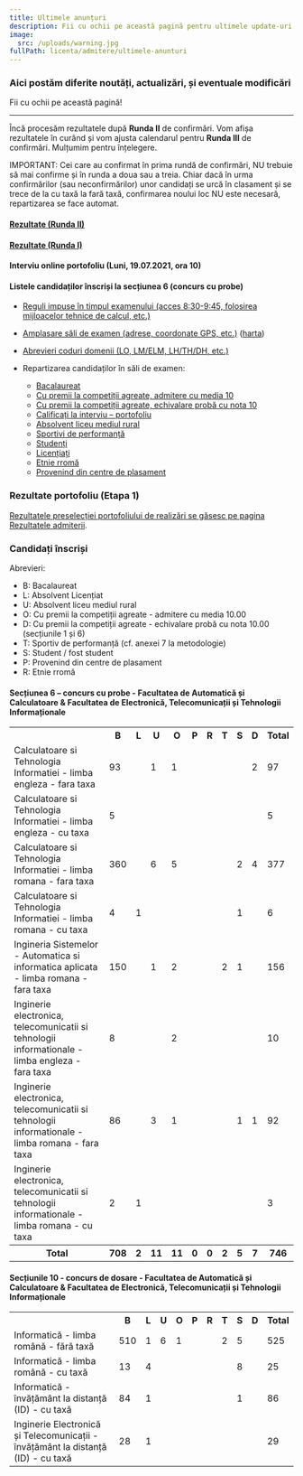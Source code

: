 ```yaml
---
title: Ultimele anunțuri
description: Fii cu ochii pe această pagină pentru ultimele update-uri!
image:
  src: /uploads/warning.jpg
fullPath: licenta/admitere/ultimele-anunturi
---
```

### Aici postăm diferite noutăți, actualizări, și eventuale modificări

Fii cu ochii pe această pagină!

- - -

<Block color="Red">

Încă procesăm rezultatele după **Runda II** de confirmări. Vom afișa rezultatele în curând și vom ajusta calendarul pentru **Runda III** de confirmări. Mulțumim pentru înțelegere.

</Block>

<Block color="Yellow">

IMPORTANT: Cei care au confirmat în prima rundă de confirmări, NU trebuie să mai confirme și în runda a doua sau a treia. Chiar dacă în urma confirmărilor (sau neconfirmărilor) unor candidați se urcă în clasament și se trece de la cu taxă la fară taxă, confirmarea noului loc NU este necesară, repartizarea se face automat.

</Block>

#### [Rezultate (Runda II)](https://admitere.ac.upt.ro/licenta/admitere/rezultate/)

#### [Rezultate (Runda I)](https://admitere.ac.upt.ro/licenta/admitere/rezultate/)

#### Interviu online portofoliu (Luni, 19.07.2021, ora 10)

<Attachment label="Programare și informații utile " file="/uploads/programareinterviu.pdf"></Attachment>

#### Listele candidaților înscriși la secțiunea 6 (concurs cu probe)

* [Reguli impuse în timpul examenului (acces 8:30-9:45, folosirea mijloacelor tehnice de calcul, etc.)](https://admitere.ac.upt.ro/uploads/reguli-acces-sala-examen.pdf)
* [Amplasare săli de examen (adrese, coordonate GPS, etc.)](https://admitere.ac.upt.ro/uploads/amplasare-sali-examen.pdf) ([harta](https://www.bing.com/maps?osid=b82a5425-ecb1-4a12-83bf-b06516961aaf&cp=45.746817~21.225137&lvl=17&v=2&sV=2&form=S00027))
* [Abrevieri coduri domenii (LO, LM/ELM, LH/TH/DH, etc.)](https://admitere.ac.upt.ro/uploads/coduri-domenii.pdf)
* Repartizarea candidaților în săli de examen:

  * [Bacalaureat](https://admitere.ac.upt.ro/uploads/verificare-bac.pdf)
  * [Cu premii la competiții agreate, admitere cu media 10](https://admitere.ac.upt.ro/uploads/verificare-olimpici-10absolut.pdf)
  * [Cu premii la competiții agreate, echivalare probă cu nota 10](https://admitere.ac.upt.ro/uploads/verificare-10lamate.pdf)
  * [Calificați la interviu – portofoliu](https://admitere.ac.upt.ro/uploads/verificare-portofoliu.pdf)
  * [Absolvent liceu mediul rural](https://admitere.ac.upt.ro/uploads/verificare-rurali.pdf)
  * [Sportivi de performanță](https://admitere.ac.upt.ro/uploads/verificare-sportivi.pdf)
  * [Studenți](https://admitere.ac.upt.ro/uploads/verificare-studentipromovabili.pdf)
  * [Licențiați](https://admitere.ac.upt.ro/uploads/verificare-licentiati.pdf)
  * [Etnie rromă](https://admitere.ac.upt.ro/uploads/verificare-rromi.pdf)
  * [Provenind din centre de plasament](https://admitere.ac.upt.ro/uploads/verificare-plasament.pdf)

### Rezultate portofoliu (Etapa 1)

[Rezultatele preselecției portofoliului de realizări se găsesc pe pagina Rezultatele admiterii](/licenta/admitere/rezultate/).

### Candidați înscriși

Abrevieri:

* B: Bacalaureat
* L: Absolvent Licențiat
* U: Absolvent liceu mediul rural
* O: Cu premii la competiții agreate - admitere cu media 10.00
* D: Cu premii la competiții agreate - echivalare probă cu nota 10.00 (secțiunile 1 și 6)
* T: Sportiv de performanță (cf. anexei 7 la metodologie)
* S: Student / fost student
* P: Provenind din centre de plasament
* R: Etnie rromă

#### Secțiunea 6 – concurs cu probe - Facultatea de Automatică și Calculatoare & Facultatea de Electronică, Telecomunicații și Tehnologii Informaționale

<table>
    <tr>
      <th></th>
      <th title="Bacalaureat">B</th>
      <th title="Absolvent Licențiat">L</th>
      <th title="Absolvent liceu mediul rural">U</th>
      <th title="Cu premii la competiții agreate- admitere cu media 10.00">O</th>
      <th title="Provenind din centre de plasament">P</th>
      <th title="Etnie rromă">R</th>
      <th title="Sportiv de performanță (cf. anexei 7 la metodologie)">T</th>
      <th title="Student / fost student">S</th>
      <th title="Cu premii la competiții agreate- echivalare probă cu nota 10.00 (secțiunile 1 și 6)">D</th>
      <th>Total</th>
    </tr>
    <tr>
      <td>
        Calculatoare si Tehnologia Informatiei - limba engleza - fara taxa
      </td>
      <td>93</td>
      <td>&nbsp;</td>
      <td>1</td>
      <td>1</td>
      <td>&nbsp;</td>
      <td>&nbsp;</td>
      <td>&nbsp;</td>
      <td>&nbsp;</td>
      <td>2</td>
      <td>97</td>
    </tr>
    <tr>
      <td>Calculatoare si Tehnologia Informatiei - limba engleza - cu taxa</td>
      <td>5</td>
      <td>&nbsp;</td>
      <td>&nbsp;</td>
      <td>&nbsp;</td>
      <td>&nbsp;</td>
      <td>&nbsp;</td>
      <td>&nbsp;</td>
      <td>&nbsp;</td>
      <td>&nbsp;</td>
      <td>5</td>
    </tr>
    <tr>
      <td>Calculatoare si Tehnologia Informatiei - limba romana - fara taxa</td>
      <td>360</td>
      <td>&nbsp;</td>
      <td>6</td>
      <td>5</td>
      <td>&nbsp;</td>
      <td>&nbsp;</td>
      <td>&nbsp;</td>
      <td>2</td>
      <td>4</td>
      <td>377</td>
    </tr>
    <tr>
      <td>Calculatoare si Tehnologia Informatiei - limba romana - cu taxa</td>
      <td>4</td>
      <td>1</td>
      <td>&nbsp;</td>
      <td>&nbsp;</td>
      <td>&nbsp;</td>
      <td>&nbsp;</td>
      <td>&nbsp;</td>
      <td>1</td>
      <td>&nbsp;</td>
      <td>6</td>
    </tr>
    <tr>
      <td>
        Ingineria Sistemelor - Automatica si informatica aplicata - limba romana
        - fara taxa
      </td>
      <td>150</td>
      <td>&nbsp;</td>
      <td>1</td>
      <td>2</td>
      <td>&nbsp;</td>
      <td>&nbsp;</td>
      <td>2</td>
      <td>1</td>
      <td>&nbsp;</td>
      <td>156</td>
    </tr>
    <tr>
      <td>
        Inginerie electronica, telecomunicatii si tehnologii informationale -
        limba engleza - fara taxa
      </td>
      <td>8</td>
      <td>&nbsp;</td>
      <td>&nbsp;</td>
      <td>2</td>
      <td>&nbsp;</td>
      <td>&nbsp;</td>
      <td>&nbsp;</td>
      <td>&nbsp;</td>
      <td>&nbsp;</td>
      <td>10</td>
    </tr>
    <tr>
      <td>
        Inginerie electronica, telecomunicatii si tehnologii informationale -
        limba romana - fara taxa
      </td>
      <td>86</td>
      <td>&nbsp;</td>
      <td>3</td>
      <td>1</td>
      <td>&nbsp;</td>
      <td>&nbsp;</td>
      <td>&nbsp;</td>
      <td>1</td>
      <td>1</td>
      <td>92</td>
    </tr>
    <tr>
      <td>
        Inginerie electronica, telecomunicatii si tehnologii informationale -
        limba romana - cu taxa
      </td>
      <td>2</td>
      <td>1</td>
      <td>&nbsp;</td>
      <td>&nbsp;</td>
      <td>&nbsp;</td>
      <td>&nbsp;</td>
      <td>&nbsp;</td>
      <td>&nbsp;</td>
      <td>&nbsp;</td>
      <td>3</td>
    </tr>
    <tr>
      <th>Total</th>
      <th>708</th>
      <th>2</th>
      <th>11</th>
      <th>11</th>
      <th>0</th>
      <th>0</th>
      <th>2</th>
      <th>5</th>
      <th>7</th>
      <th>746</th>
    </tr>
</table>

#### Secțiunile 10 - concurs de dosare - Facultatea de Automatică și Calculatoare & Facultatea de Electronică, Telecomunicații și Tehnologii Informaționale

<table>
<tr><th></th><th title="Bacalaureat">B</th><th title="Absolvent Licenţiat">L</th><th title="Absolvent liceu mediul rural">U</th><th title="Cu premii la competiții agreate- admitere cu media 10.00">O</th><th title="Provenind din centre de plasament">P</th><th title="Etnie rromă">R</th><th title="Sportiv de performanță (cf. anexei 7 la metodologie)">T</th><th title="Student / fost student">S</th><th title="Cu premii la competiții agreate- echivalare probă cu nota 10.00 (secţiunile 1 şi 6)">D</th><th>Total</th></tr>
<tr><td>Informatică - limba română - fără taxă</td><td>510</td><td>1</td><td>6</td><td>1</td><td>&nbsp;</td><td>&nbsp;</td><td>2</td><td>5</td><td>&nbsp;</td><td>525</td></tr>
<tr><td>Informatică - limba română - cu taxă</td><td>13</td><td>4</td><td>&nbsp;</td><td>&nbsp;</td><td>&nbsp;</td><td>&nbsp;</td><td>&nbsp;</td><td>8</td><td>&nbsp;</td><td>25</td></tr>
<tr><td>Informatică - învățământ la distanță (ID) - cu taxă</td><td>84</td><td>1</td><td>&nbsp;</td><td>&nbsp;</td><td>&nbsp;</td><td>&nbsp;</td><td>&nbsp;</td><td>1</td><td>&nbsp;</td><td>86</td></tr>
<tr><td>Inginerie Electronică și Telecomunicații - învățământ la distanță (ID) - cu taxă</td><td>28</td><td>1</td><td>&nbsp;</td><td>&nbsp;</td><td>&nbsp;</td><td>&nbsp;</td><td>&nbsp;</td><td>&nbsp;</td><td>&nbsp;</td><td>29</td></tr>
</table>